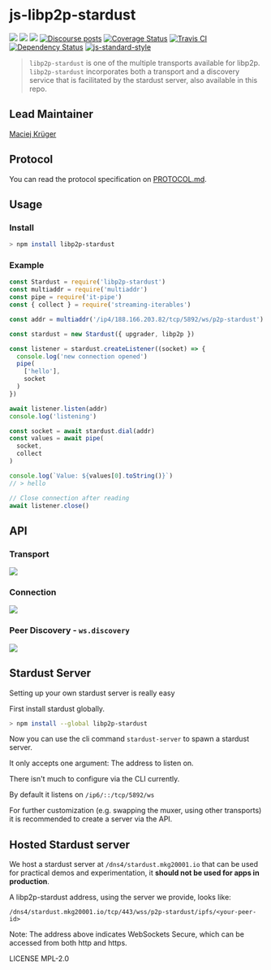# js-libp2p-stardust

[![](https://img.shields.io/badge/made%20by-mkg20001-blue.svg?style=flat-square)](https://mkg20001.io)
[![](https://img.shields.io/badge/project-libp2p-yellow.svg?style=flat-square)](http://libp2p.io/)
[![](https://img.shields.io/badge/freenode-%23ipfs-blue.svg?style=flat-square)](http://webchat.freenode.net/?channels=%23ipfs)
[![Discourse posts](https://img.shields.io/discourse/https/discuss.libp2p.io/posts.svg)](https://discuss.libp2p.io)
[![Coverage Status](https://coveralls.io/repos/github/libp2p/js-libp2p-stardust/badge.svg?branch=master)](https://coveralls.io/github/libp2p/js-libp2p-stardust?branch=master)
[![Travis CI](https://travis-ci.com/libp2p/js-libp2p-stardust.svg?branch=master)](https://travis-ci.com/libp2p/js-libp2p-stardust)
[![Dependency Status](https://david-dm.org/libp2p/js-libp2p-stardust.svg?style=flat-square)](https://david-dm.org/libp2p/js-libp2p-stardust)
[![js-standard-style](https://img.shields.io/badge/code%20style-standard-brightgreen.svg?style=flat-square)](https://github.com/feross/standard)

> `libp2p-stardust` is one of the multiple transports available for libp2p. `libp2p-stardust` incorporates both a transport and a discovery service that is facilitated by the stardust server, also available in this repo.

## Lead Maintainer

[Maciej Krüger](https://github.com/mkg20001)

## Protocol

You can read the protocol specification on [PROTOCOL.md](./PROTOCOL.md).

## Usage

### Install

```bash
> npm install libp2p-stardust
```

### Example

```js
const Stardust = require('libp2p-stardust')
const multiaddr = require('multiaddr')
const pipe = require('it-pipe')
const { collect } = require('streaming-iterables')

const addr = multiaddr('/ip4/188.166.203.82/tcp/5892/ws/p2p-stardust')

const stardust = new Stardust({ upgrader, libp2p })

const listener = stardust.createListener((socket) => {
  console.log('new connection opened')
  pipe(
    ['hello'],
    socket
  )
})

await listener.listen(addr)
console.log('listening')

const socket = await stardust.dial(addr)
const values = await pipe(
  socket,
  collect
)

console.log(`Value: ${values[0].toString()}`)
// > hello

// Close connection after reading
await listener.close()
```

## API

### Transport

[![](https://raw.githubusercontent.com/libp2p/interface-transport/master/img/badge.png)](https://github.com/libp2p/interface-transport)

### Connection

[![](https://raw.githubusercontent.com/libp2p/interface-connection/master/img/badge.png)](https://github.com/libp2p/interface-connection)

### Peer Discovery - `ws.discovery`

[![](https://github.com/libp2p/interface-peer-discovery/raw/master/img/badge.png)](https://github.com/libp2p/interface-peer-discovery)

## Stardust Server

Setting up your own stardust server is really easy

First install stardust globally.

```bash
> npm install --global libp2p-stardust
```

Now you can use the cli command `stardust-server` to spawn a stardust server.

It only accepts one argument: The address to listen on.

There isn't much to configure via the CLI currently.

By default it listens on `/ip6/::/tcp/5892/ws`

For further customization (e.g. swapping the muxer, using other transports) it is recommended to create a server via the API.

## Hosted Stardust server

We host a stardust server at `/dns4/stardust.mkg20001.io` that can be used for practical demos and experimentation, it **should not be used for apps in production**.

A libp2p-stardust address, using the server we provide, looks like:

`/dns4/stardust.mkg20001.io/tcp/443/wss/p2p-stardust/ipfs/<your-peer-id>`

Note: The address above indicates WebSockets Secure, which can be accessed from both http and https.

LICENSE MPL-2.0

